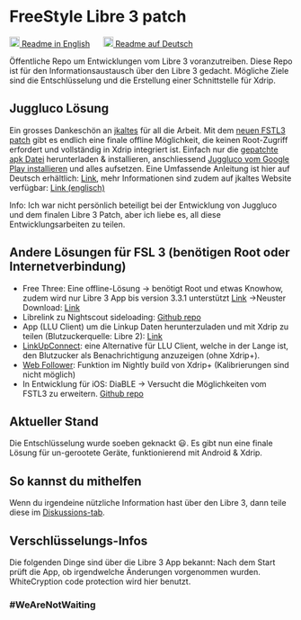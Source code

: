 # FreeStyle Libre 3 patch

<a href="README.md"><img alt="EN" src="https://user-images.githubusercontent.com/65506676/190852356-073bf576-6e3a-45f3-a658-be1c4a8d7286.png" width="18px" /> Readme in English</a>
&nbsp;&nbsp;&nbsp;&nbsp;
<a href="README.de-de.md"><img  alt="DE" src="https://user-images.githubusercontent.com/65506676/190851702-b2699677-462a-4a5a-b23e-efb1cad56890.png" width="18px" /> Readme auf Deutsch</a>

Öffentliche Repo um Entwicklungen vom Libre 3 voranzutreiben. Diese Repo ist für den Informationsaustausch über den Libre 3 gedacht. Mögliche Ziele sind die Entschlüsselung und die Erstellung einer Schnittstelle für Xdrip.

## Juggluco Lösung

Ein grosses Dankeschön an [jkaltes](http://jkaltes.byethost16.com/) für all die Arbeit. Mit dem [neuen FSTL3 patch](http://jkaltes.byethost16.com/Juggluco/libre3/) gibt es endlich eine finale offline Möglichkeit, die keinen Root-Zugriff erfordert und vollständig in Xdrip integriert ist. Einfach nur die [gepatchte apk Datei](https://github.com/maheini/FreeStyle-Libre-3-patch/raw/main/Patched%20Apk/Libre%203_v3.3.0_apkfab.com.apk) herunterladen & installieren, anschliessend [Juggluco vom Google Play installieren](https://play.google.com/store/apps/details?id=tk.glucodata&pcampaignid=pcampaignidMKT-Other-global-all-co-prtnr-py-PartBadge-Mar2515-1) und alles aufsetzen. Eine Umfassende Anleitung ist hier auf Deutsch erhältlich: [Link](https://insulinclub.de/core/index.php?attachment/17545-anleitung-2-mit-links-freestyle-libre-3-und-juggluco-pdf/), mehr Informationen sind zudem auf jkaltes Website verfügbar: [Link (englisch)](http://jkaltes.byethost16.com/Juggluco/libre3/)

Info: Ich war nicht persönlich beteiligt bei der Entwicklung von Juggluco und dem finalen Libre 3 Patch, aber ich liebe es, all diese Entwicklungsarbeiten zu teilen.

## Andere Lösungen für FSL 3 (benötigen Root oder Internetverbindung)

- Free Three: Eine offline-Lösung -> benötigt Root und etwas Knowhow, zudem wird nur Libre 3 App bis version 3.3.1 unterstützt [Link](https://insulinclub.de/index.php?thread/33795-free-three-ein-xposed-lsposed-modul-f%C3%BCr-libre-3-aktueller-wert-am-sperrbildschir/)
    ->Neuster Download: [Link](https://mega.nz/file/H51h3ILS#65mfhvDvPbtnbdWSOeXHHNxABDD60nP7iODxaDN_QPk)
- Librelink zu Nightscout sideloading: [Github repo](https://github.com/timoschlueter/nightscout-librelink-up)
- App (LLU Client) um die Linkup Daten herunterzuladen und mit Xdrip zu teilen (Blutzuckerquelle: Libre 2): [Link](https://insulinclub.de/index.php?thread/33987-llu-client/&postID=654144#post654144)
- [LinkUpConnect](https://github.com/cmtjk/LinkUpConnect): eine Alternative für LLU Client, welche in der Lange ist, den Blutzucker als Benachrichtigung anzuzeigen (ohne Xdrip+).
- [Web Follower](https://xdrip.readthedocs.io/en/latest/install/webfollower/): Funktion im Nightly build von Xdrip+ (Kalibrierungen sind nicht möglich)
- In Entwicklung für iOS: DiaBLE -> Versucht die Möglichkeiten vom FSTL3 zu erweitern. [Github repo](https://github.com/gui-dos/DiaBLE)

## Aktueller Stand

Die Entschlüsselung wurde soeben geknackt :smiley:. Es gibt nun eine finale Lösung für un-gerootete Geräte, funktionierend mit Android & Xdrip.

## So kannst du mithelfen

Wenn du irgendeine nützliche Information hast über den Libre 3, dann teile diese im [Diskussions-tab](https://github.com/maheini/FreeStyle-Libre-3-patch/discussions).

## Verschlüsselungs-Infos

Die folgenden Dinge sind über die Libre 3 App bekannt: Nach dem Start prüft die App, ob irgendwelche Änderungen vorgenommen wurden. WhiteCryption code protection wird hier benutzt.

### #WeAreNotWaiting
